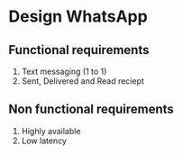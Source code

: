 # Design WhatsApp

## Functional requirements
1. Text messaging (1 to 1)
2. Sent, Delivered and Read reciept


## Non functional requirements
1. Highly available
2. Low latency


